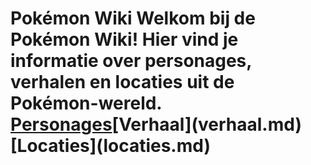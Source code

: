 # Pokémon Wiki Welkom bij de Pokémon Wiki! Hier vind je informatie over personages, verhalen en locaties uit de Pokémon-wereld. [Personages](personages.md)\[Verhaal](verhaal.md)\[Locaties](locaties.md)
